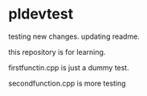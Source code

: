 # pldevtest

testing new changes. updating readme.

this repository is for learning.

firstfunctin.cpp is just a dummy test. 

secondfunction.cpp is more testing